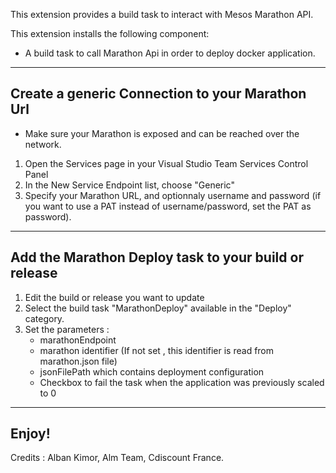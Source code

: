 This extension provides a build task to interact with Mesos Marathon API.

This extension installs the following component:
* A build task to call Marathon Api in order to deploy docker application.

___

## Create a generic Connection to your Marathon Url
* Make sure your Marathon is exposed and can be reached over the network.

1. Open the Services page in your Visual Studio Team Services Control Panel
1. In the New Service Endpoint list, choose "Generic"
1. Specify your Marathon URL, and optionnaly username and password (if you want to use a PAT instead of username/password, set the PAT as password).

___

## Add the Marathon Deploy task to your build or release

1. Edit the build or release you want to update
1. Select the build task "MarathonDeploy" available in the "Deploy" category.
1. Set the parameters :
   * marathonEndpoint
   * marathon identifier (If not set , this identifier is read from marathon.json file)
   * jsonFilePath which contains deployment configuration
   * Checkbox to fail the task when the application was previously scaled to 0
   
___

## Enjoy!


Credits : Alban Kimor, Alm Team, Cdiscount France.